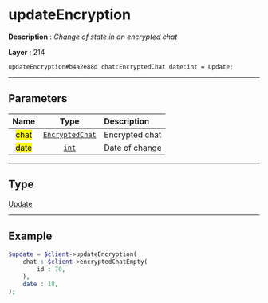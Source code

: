 # updateEncryption

**Description** : *Change of state in an encrypted chat*

**Layer** : 214

```tl
updateEncryption#b4a2e88d chat:EncryptedChat date:int = Update;
```

---

## Parameters

| Name | Type | Description |
| :---: | :---: | :--- |
| <mark>chat</mark> | [`EncryptedChat`](type/EncryptedChat) | Encrypted chat |
| <mark>date</mark> | [`int`](type/int) | Date of change |

---

## Type

[Update](type/Update)

---

## Example

```php
$update = $client->updateEncryption(
	chat : $client->encryptedChatEmpty(
		id : 70,
	),
	date : 18,
);
```
